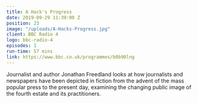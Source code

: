 ```yaml
---
title: A Hack's Progress
date: 2019-09-29 11:39:00 Z
position: 23
image: "/uploads/A-Hacks-Progress.jpg"
client: BBC Radio 4
logo: bbc-radio-4
episodes: 1
run-time: 57 mins
link: https://www.bbc.co.uk/programmes/b0b90lng
---
```


Journalist and author Jonathan Freedland looks at how journalists and newspapers have been depicted in fiction from the advent of the mass popular press to the present day, examining the changing public image of the fourth estate and its practitioners.